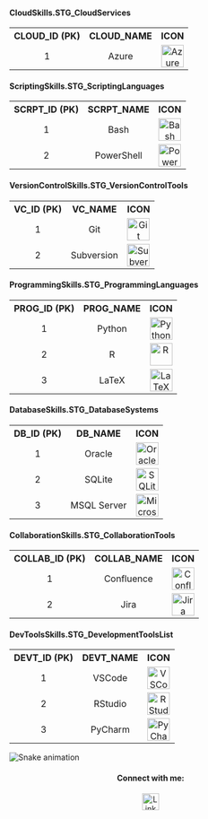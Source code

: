 <h4>CloudSkills.STG_CloudServices</h4>
<table>
    <tr>
        <th>CLOUD_ID (PK)</th>
        <th>CLOUD_NAME</th>
        <th>ICON</th>
    </tr>
    <tr>
        <td align="center">1</td>
        <td align="center">Azure</td>
        <td align="center"><img height="40" src="https://skillicons.dev/icons?i=azure" alt="Azure"></td>
    </tr>
</table>

<h4>ScriptingSkills.STG_ScriptingLanguages</h4>
<table>
    <tr>
        <th>SCRPT_ID (PK)</th>
        <th>SCRPT_NAME</th>
        <th>ICON</th>
    </tr>
    <tr>
        <td align="center">1</td>
        <td align="center">Bash</td>
        <td align="center"><img height="40" src="https://skillicons.dev/icons?i=bash" alt="Bash"></td>
    </tr>
    <tr>
        <td align="center">2</td>
        <td align="center">PowerShell</td>
        <td align="center"><img height="40" src="https://skillicons.dev/icons?i=powershell" alt="PowerShell"></td>
    </tr>
</table>

<h4>VersionControlSkills.STG_VersionControlTools</h4>
<table>
    <tr>
        <th>VC_ID (PK)</th>
        <th>VC_NAME</th>
        <th>ICON</th>
    </tr>
    <tr>
        <td align="center">1</td>
        <td align="center">Git</td>
        <td align="center"><img height="40" src="https://skillicons.dev/icons?i=git" alt="Git"></td>
    </tr>
    <tr>
        <td align="center">2</td>
        <td align="center">Subversion</td>
        <td align="center"><img height="40" src="https://devicon-website.vercel.app/api/subversion/original.svg" alt="Subversion"></td>
    </tr>
</table>

<h4>ProgrammingSkills.STG_ProgrammingLanguages</h4>
<table>
    <tr>
        <th>PROG_ID (PK)</th>
        <th>PROG_NAME</th>
        <th>ICON</th>
    </tr>
    <tr>
        <td align="center">1</td>
        <td align="center">Python</td>
        <td align="center"><img height="40" src="https://skillicons.dev/icons?i=python" alt="Python"></td>
    </tr>
    <tr>
        <td align="center">2</td>
        <td align="center">R</td>
        <td align="center"><img height="40" src="https://skillicons.dev/icons?i=r" alt="R"></td>
    </tr>
    <tr>
        <td align="center">3</td>
        <td align="center">LaTeX</td>
        <td align="center"><img height="40" src="https://skillicons.dev/icons?i=latex" alt="LaTeX"></td>
    </tr>
</table>

<h4>DatabaseSkills.STG_DatabaseSystems</h4>
<table>
    <tr>
        <th>DB_ID (PK)</th>
        <th>DB_NAME</th>
        <th>ICON</th>
    </tr>
    <tr>
        <td align="center">1</td>
        <td align="center">Oracle</td>
        <td align="center"><img height="40" src="https://user-images.githubusercontent.com/25181517/117208736-bdedc080-adf5-11eb-912f-61c7d43705f6.png" alt="Oracle"></td>
    </tr>
    <tr>
        <td align="center">2</td>
        <td align="center">SQLite</td>
        <td align="center"><img height="40" src="https://devicon-website.vercel.app/api/sqlite/original.svg" alt="SQLite"></td>
    </tr>
    <tr>
        <td align="center">3</td>
        <td align="center">MSQL Server</td>
        <td align="center"><img height="40" src="https://devicon-website.vercel.app/api/microsoftsqlserver/plain-wordmark.svg?color=%23FF0000" alt="Microsoft SQL Server"></td>
    </tr>
</table>

<h4>CollaborationSkills.STG_CollaborationTools</h4>
<table>
    <tr>
        <th>COLLAB_ID (PK)</th>
        <th>COLLAB_NAME</th>
        <th>ICON</th>
    </tr>
    <tr>
        <td align="center">1</td>
        <td align="center">Confluence</td>
        <td align="center"><img height="40" src="https://devicon-website.vercel.app/api/confluence/original.svg" alt="Confluence"></td>
    </tr>
    <tr>
        <td align="center">2</td>
        <td align="center">Jira</td>
        <td align="center"><img height="40" src="https://devicon-website.vercel.app/api/jira/original.svg" alt="Jira"></td>
    </tr>
</table>

<h4>DevToolsSkills.STG_DevelopmentToolsList</h4>
<table>
    <tr>
        <th>DEVT_ID (PK)</th>
        <th>DEVT_NAME</th>
        <th>ICON</th>
    </tr>
    <tr>
        <td align="center">1</td>
        <td align="center">VSCode</td>
        <td align="center"><img height="40" src="https://skillicons.dev/icons?i=vscode" alt="VSCode"></td>
    </tr>
    <tr>
        <td align="center">2</td>
        <td align="center">RStudio</td>
        <td align="center"><img height="40" src="https://devicon-website.vercel.app/api/rstudio/original.svg" alt="RStudio"></td>
    </tr>
    <tr>
        <td align="center">3</td>
        <td align="center">PyCharm</td>
        <td align="center"><img height="40" src="https://cdn.jsdelivr.net/gh/devicons/devicon/icons/pycharm/pycharm-original.svg" alt="PyCharm"></td>
    </tr>
</table>


![Snake animation](https://github.com/zakrzewskij/zakrzewskij/blob/output/github-contribution-grid-snake.svg)

<h4 align="center">Connect with me:</h4>
<p align="center">
  <a href="https://www.linkedin.com/in/jak-ub-zak/" target="_blank"><img height="30" src="https://img.shields.io/badge/LinkedIn-0077B5?style=flat-square&logo=linkedin&logoColor=white" alt="LinkedIn"></a>
</p>
